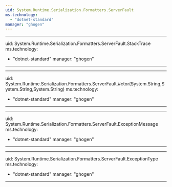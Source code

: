 ```yaml
---
uid: System.Runtime.Serialization.Formatters.ServerFault
ms.technology: 
  - "dotnet-standard"
manager: "ghogen"
---
```


---
uid: System.Runtime.Serialization.Formatters.ServerFault.StackTrace
ms.technology: 
  - "dotnet-standard"
manager: "ghogen"
---

---
uid: System.Runtime.Serialization.Formatters.ServerFault.#ctor(System.String,System.String,System.String)
ms.technology: 
  - "dotnet-standard"
manager: "ghogen"
---

---
uid: System.Runtime.Serialization.Formatters.ServerFault.ExceptionMessage
ms.technology: 
  - "dotnet-standard"
manager: "ghogen"
---

---
uid: System.Runtime.Serialization.Formatters.ServerFault.ExceptionType
ms.technology: 
  - "dotnet-standard"
manager: "ghogen"
---
